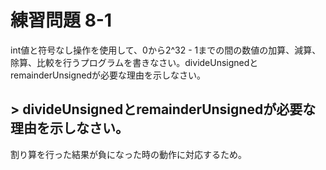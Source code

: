 # 練習問題 8-1

int値と符号なし操作を使用して、0から2^32 - 1までの間の数値の加算、減算、除算、比較を行うプログラムを書きなさい。divideUnsignedとremainderUnsignedが必要な理由を示しなさい。

## > divideUnsignedとremainderUnsignedが必要な理由を示しなさい。

割り算を行った結果が負になった時の動作に対応するため。
